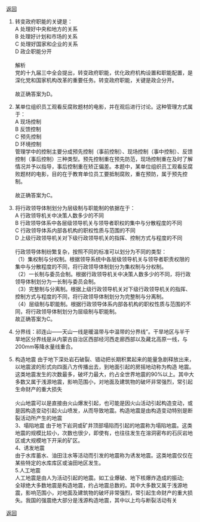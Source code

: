 [返回](../index.md)

1. 转变政府职能的关键是：\
A 处理好中央和地方的关系\
B 处理好计划和市场的关系\
C 处理好国家和企业的关系\
D 政企职能分开\
\
解析\
党的十九届三中全会提出，转变政府职能，优化政府机构设置和职能配置，是深化党和国家机构改革的重要任务。转变政府职能，关键是政企分开。\
\
故正确答案为D。

2. 某单位组织员工观看反腐败题材的电影，并在观后进行讨论。这种管理方式属于：\
A 现场控制\
B 反馈控制\
C 预先控制\
D 环境控制\
管理学中的控制主要分成预先控制（事前控制）、现场控制（事中控制）、反馈控制（事后控制）三种类型。预先控制重在预先防范，现场控制重在及时了解情况并予以指导，事后控制重在矫正偏差。本题中，某单位组织员工观看反腐败题材的电影，目的在于教育单位员工要抵制腐败，重在预防，属于预先控制。\
\
故正确答案为C。

3. 将行政领导体制划分为层级制与职能制的依据在于：\
A 行政领导机关中决策人数多少的不同\
B 行政领导体系中各层级领导机关与领导者职权的集中与分散程度的不同\
C 行政领导体系内部各机构的职权性质与范围的不同\
D 上级行政领导机关对下级行政领导机关的指挥、控制方式与程度的不同\
\
行政领导体制纷繁复杂，按照不同的标准可以划分为不同的类型：\
（1）集权制与分权制。根据领导系统中各层级领导机关与领导者职责权限的集中与分散程度的不同，将行政领导体制划分为集权制与分权制。\
（2）一长制与委员会制。根据行政领导机关中决策人数多少的不同，将行政领导体制划分为一长制与委员会制。\
（3）完整制与分离制。根据上级行政领导机关对下级行政领导机关的指挥、控制方式与程度的不同，将行政领导体制划分为完整制与分离制。\
（4）层级制与职能制。根据行政领导体系内部各机构的职权性质与范围的不同，将行政领导体制划分为层级制与职能制。\
故正确答案为C。

4. 分界线：祁连山——天山一线是暖温带与中温带的分界线”。干旱地区与半干旱地区分界线是从内蒙古自治区西部经河西走廊西部以及藏北高原一线，与200mm等降水量线重合。

6. 构造地震
由于地下深处岩石破裂、错动把长期积累起来的能量急剧释放出来，
以地震波的形式向四面八方传播出去，到地面引起的房摇地动称为构造
地震。这类地震发生的次数最多，破坏力最大，约占全世界地震的90%以上。其中大多数又属于浅源地震，影响范围小，对地面及建筑物的破坏非常强烈，常引起生命财产的重大损失\
\
火山地震可以是直接由火山爆发引起，也可能是因火山活动引起构造变动，或是因构造变动引起火山喷发，从而导致地震。构造地震是由构造变动特别是断裂活动所产生的地震\
3、塌陷地震
由于地下岩洞或矿井顶部塌陷而引起的地震称为塌陷地震。这类地震的规模比较小，次数也很少，即使有，也往往发生在溶洞密布的石灰岩地区或大规模地下开采的矿区。\
4、诱发地震\
由于水库蓄水、油田注水等活动而引发的地震称为诱发地震。这类地震仅仅在某些特定的水库库区或油田地区发生。\
5.人工地震\
人工地震是由人为活动引起的地震。如工业爆破、地下核爆炸造成的振动;\
全球绝大多数地震是构造地震，约占地震总数的。其中大多数又属于浅源地震，影响范围小，对地面及建筑物的破坏非常强烈，常引起生命财产的重大损失。我国的强震绝大部分是浅源构造地震，其中以上均与断裂活动有关

[返回](../index.md)